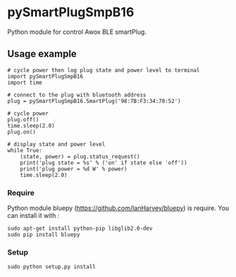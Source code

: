 # pySmartPlugSmpB16

Python module for control Awox BLE smartPlug.

## Usage example

    # cycle power then log plug state and power level to terminal
    import pySmartPlugSmpB16
    import time

    # connect to the plug with bluetooth address
    plug = pySmartPlugSmpB16.SmartPlug('98:7B:F3:34:78:52')

    # cycle power
    plug.off()
    time.sleep(2.0)
    plug.on()

    # display state and power level
    while True:
        (state, power) = plug.status_request()
        print('plug state = %s' % ('on' if state else 'off'))
        print('plug power = %d W' % power)
        time.sleep(2.0)

### Require

Python module bluepy (https://github.com/IanHarvey/bluepy) is require. You can install it with :

    sudo apt-get install python-pip libglib2.0-dev
    sudo pip install bluepy

### Setup

    sudo python setup.py install


